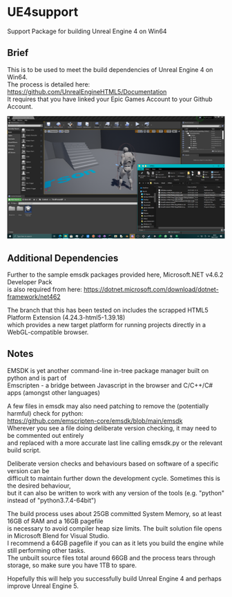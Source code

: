 # UE4support
Support Package for building Unreal Engine 4 on Win64

## Brief
This is to be used to meet the build dependencies of Unreal Engine 4 on Win64. \
The process is detailed here: https://github.com/UnrealEngineHTML5/Documentation \
It requires that you have linked your Epic Games Account to your Github Account.

![UE4-HTML5](https://github.com/TheMindVirus/UE4support/blob/main/UE4-HTML5.png)

## Additional Dependencies
Further to the sample emsdk packages provided here, Microsoft.NET v4.6.2 Developer Pack \
is also required from here: https://dotnet.microsoft.com/download/dotnet-framework/net462

The branch that this has been tested on includes the scrapped HTML5 Platform Extension (4.24.3-html5-1.39.18) \
which provides a new target platform for running projects directly in a WebGL-compatible browser.

## Notes
EMSDK is yet another command-line in-tree package manager built on python and is part of \
Emscripten - a bridge between Javascript in the browser and C/C++/C# apps (amongst other languages)

A few files in emsdk may also need patching to remove the (potentially harmful) check for python: \
https://github.com/emscripten-core/emsdk/blob/main/emsdk \
Wherever you see a file doing deliberate version checking, it may need to be commented out entirely \
and replaced with a more accurate last line calling emsdk.py or the relevant build script.

Deliberate version checks and behaviours based on software of a specific version can be \
difficult to maintain further down the development cycle. Sometimes this is the desired behaviour, \
but it can also be written to work with any version of the tools (e.g. "python" instead of "python3.7.4-64bit")

The build process uses about 25GB committed System Memory, so at least 16GB of RAM and a 16GB pagefile \
is necessary to avoid compiler heap size limits. The built solution file opens in Microsoft Blend for Visual Studio. \
I recommend a 64GB pagefile if you can as it lets you build the engine while still performing other tasks. \
The unbuilt source files total around 66GB and the process tears through storage, so make sure you have 1TB to spare.

Hopefully this will help you successfully build Unreal Engine 4 and perhaps improve Unreal Engine 5.
